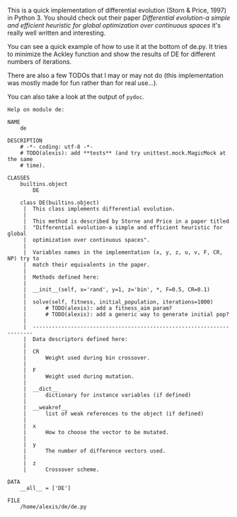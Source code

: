This is a quick implementation of differential evolution (Storn & Price, 1997) in Python 3. You should check out their paper _Differential evolution-a simple and efficient heuristic for global optimization over continuous spaces_ it's really well written and interesting.

You can see a quick example of how to use it at the bottom of de.py. It tries to minimize the Ackley function and show the results of DE for different numbers of iterations.

There are also a few TODOs that I may or may not do (this implementation was mostly made for fun rather than for real use...).

You can also take a look at the output of `pydoc`.

    Help on module de:
    
    NAME
        de
    
    DESCRIPTION
        # -*- coding: utf-8 -*-
        # TODO(alexis): add **tests** (and try unittest.mock.MagicMock at the same
        # time).
    
    CLASSES
        builtins.object
            DE
        
        class DE(builtins.object)
         |  This class implements differential evolution.
         |  
         |  This method is described by Storne and Price in a paper titled
         |  "Differential evolution-a simple and efficient heuristic for global
         |  optimization over continuous spaces".
         |  
         |  Variables names in the implementation (x, y, z, u, v, F, CR, NP) try to
         |  match their equivalents in the paper.
         |  
         |  Methods defined here:
         |  
         |  __init__(self, x='rand', y=1, z='bin', *, F=0.5, CR=0.1)
         |  
         |  solve(self, fitness, initial_population, iterations=1000)
         |      # TODO(alexis): add a fitness_aim param?
         |      # TODO(alexis): add a generic way to generate initial pop?
         |  
         |  ----------------------------------------------------------------------
         |  Data descriptors defined here:
         |  
         |  CR
         |      Weight used during bin crossover.
         |  
         |  F
         |      Weight used during mutation.
         |  
         |  __dict__
         |      dictionary for instance variables (if defined)
         |  
         |  __weakref__
         |      list of weak references to the object (if defined)
         |  
         |  x
         |      How to choose the vector to be mutated.
         |  
         |  y
         |      The number of difference vectors used.
         |  
         |  z
         |      Crossover scheme.
    
    DATA
        __all__ = ['DE']
    
    FILE
        /home/alexis/de/de.py
    
    
